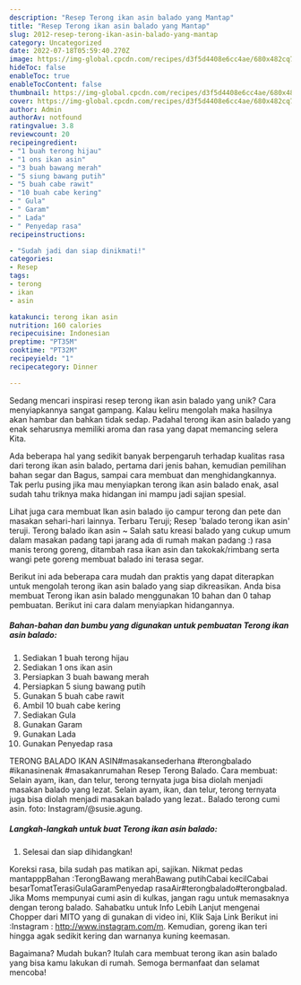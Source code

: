 ```yaml
---
description: "Resep Terong ikan asin balado yang Mantap"
title: "Resep Terong ikan asin balado yang Mantap"
slug: 2012-resep-terong-ikan-asin-balado-yang-mantap
category: Uncategorized
date: 2022-07-18T05:59:40.270Z
image: https://img-global.cpcdn.com/recipes/d3f5d4408e6cc4ae/680x482cq70/terong-ikan-asin-balado-foto-resep-utama.jpg
hideToc: false
enableToc: true
enableTocContent: false
thumbnail: https://img-global.cpcdn.com/recipes/d3f5d4408e6cc4ae/680x482cq70/terong-ikan-asin-balado-foto-resep-utama.jpg
cover: https://img-global.cpcdn.com/recipes/d3f5d4408e6cc4ae/680x482cq70/terong-ikan-asin-balado-foto-resep-utama.jpg
author: Admin
authorAv: notfound
ratingvalue: 3.8
reviewcount: 20
recipeingredient:
- "1 buah terong hijau"
- "1 ons ikan asin"
- "3 buah bawang merah"
- "5 siung bawang putih"
- "5 buah cabe rawit"
- "10 buah cabe kering"
- " Gula"
- " Garam"
- " Lada"
- " Penyedap rasa"
recipeinstructions:

- "Sudah jadi dan siap dinikmati!"
categories:
- Resep
tags:
- terong
- ikan
- asin

katakunci: terong ikan asin 
nutrition: 160 calories
recipecuisine: Indonesian
preptime: "PT35M"
cooktime: "PT32M"
recipeyield: "1"
recipecategory: Dinner

---
```





Sedang mencari inspirasi resep terong ikan asin balado yang unik? Cara menyiapkannya sangat gampang. Kalau keliru mengolah maka hasilnya akan hambar dan bahkan tidak sedap. Padahal terong ikan asin balado yang enak seharusnya memiliki aroma dan rasa yang dapat memancing selera Kita.





Ada beberapa hal yang sedikit banyak berpengaruh terhadap kualitas rasa dari terong ikan asin balado, pertama dari jenis bahan, kemudian pemilihan bahan segar dan Bagus, sampai cara membuat dan menghidangkannya. Tak perlu pusing jika mau menyiapkan terong ikan asin balado enak,      asal sudah tahu triknya maka hidangan ini mampu jadi sajian spesial.














Lihat juga cara membuat Ikan asin balado ijo campur terong dan pete dan masakan sehari-hari lainnya. Terbaru Teruji; Resep &#39;balado terong ikan asin&#39; teruji. Terong balado ikan asin ~ Salah satu kreasi balado yang cukup umum dalam masakan padang tapi jarang ada di rumah makan padang :) rasa manis terong goreng, ditambah rasa ikan asin dan takokak/rimbang serta wangi pete goreng membuat balado ini terasa segar.






Berikut ini ada beberapa cara mudah dan praktis yang dapat diterapkan untuk mengolah terong ikan asin balado yang siap dikreasikan. Anda bisa membuat Terong ikan asin balado menggunakan 10 bahan dan 0 tahap pembuatan. Berikut ini cara dalam menyiapkan hidangannya.

<!--inarticleads1-->

##### Bahan-bahan dan bumbu yang digunakan untuk pembuatan Terong ikan asin balado:

1. Sediakan 1 buah terong hijau
1. Sediakan 1 ons ikan asin
1. Persiapkan 3 buah bawang merah
1. Persiapkan 5 siung bawang putih
1. Gunakan 5 buah cabe rawit
1. Ambil 10 buah cabe kering
1. Sediakan  Gula
1. Gunakan  Garam
1. Gunakan  Lada
1. Gunakan  Penyedap rasa


TERONG BALADO IKAN ASIN#masakansederhana #terongbalado #ikanasinenak #masakanrumahan Resep Terong Balado. Cara membuat: Selain ayam, ikan, dan telur, terong ternyata juga bisa diolah menjadi masakan balado yang lezat. Selain ayam, ikan, dan telur, terong ternyata juga bisa diolah menjadi masakan balado yang lezat.. Balado terong cumi asin. foto: Instagram/@susie.agung. 

<!--inarticleads2-->

##### Langkah-langkah untuk buat Terong ikan asin balado:


1. Selesai dan siap dihidangkan!

Koreksi rasa, bila sudah pas matikan api, sajikan. Nikmat pedas mantapppBahan :TerongBawang merahBawang putihCabai kecilCabai besarTomatTerasiGulaGaramPenyedap rasaAir#terongbalado#terongbalad. Jika Moms mempunyai cumi asin di kulkas, jangan ragu untuk memasaknya dengan terong balado. Sahabatku untuk Info Lebih Lanjut mengenai Chopper dari MITO yang di gunakan di video ini, Klik Saja Link Berikut ini :Instagram : http://www.instagram.com/m. Kemudian, goreng ikan teri hingga agak sedikit kering dan warnanya kuning keemasan. 

Bagaimana? Mudah bukan? Itulah cara membuat terong ikan asin balado yang bisa kamu lakukan di rumah. Semoga bermanfaat dan selamat mencoba!
